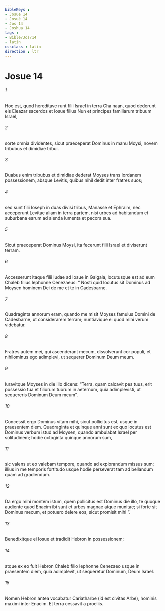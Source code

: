```yaml
---
bibleKeys : 
- Josue 14
- Josué 14
- Jos 14
- Joshua 14
tags : 
- Bible/Jos/14
- latin
cssclass : latin
direction : ltr
---
```


# Josue 14

###### 1
Hoc est, quod hereditave runt filii Israel in terra Cha naan, quod dederunt eis Eleazar sacerdos et Iosue filius Nun et principes familiarum tribuum Israel, 
###### 2
sorte omnia dividentes, sicut praeceperat Dominus in manu Moysi, novem tribubus et dimidiae tribui. 
###### 3
Duabus enim tribubus et dimidiae dederat Moyses trans Iordanem possessionem, absque Levitis, quibus nihil dedit inter fratres suos; 
###### 4
sed sunt filii Ioseph in duas divisi tribus, Manasse et Ephraim, nec acceperunt Levitae aliam in terra partem, nisi urbes ad habitandum et suburbana earum ad alenda iumenta et pecora sua. 
###### 5
Sicut praeceperat Dominus Moysi, ita fecerunt filii Israel et diviserunt terram.
###### 6
Accesserunt itaque filii Iudae ad Iosue in Galgala, locutusque est ad eum Chaleb filius Iephonne Cenezaeus: “ Nosti quid locutus sit Dominus ad Moysen hominem Dei de me et te in Cadesbarne. 
###### 7
Quadraginta annorum eram, quando me misit Moyses famulus Domini de Cadesbarne, ut considerarem terram; nuntiavique ei quod mihi verum videbatur. 
###### 8
Fratres autem mei, qui ascenderant mecum, dissolverunt cor populi, et nihilominus ego adimplevi, ut sequerer Dominum Deum meum. 
###### 9
Iuravitque Moyses in die illo dicens: “Terra, quam calcavit pes tuus, erit possessio tua et filiorum tuorum in aeternum, quia adimplevisti, ut sequereris Dominum Deum meum”. 
###### 10
Concessit ergo Dominus vitam mihi, sicut pollicitus est, usque in praesentem diem. Quadraginta et quinque anni sunt ex quo locutus est Dominus verbum istud ad Moysen, quando ambulabat Israel per solitudinem; hodie octoginta quinque annorum sum, 
###### 11
sic valens ut eo valebam tempore, quando ad explorandum missus sum; illius in me temporis fortitudo usque hodie perseverat tam ad bellandum quam ad gradiendum. 
###### 12
Da ergo mihi montem istum, quem pollicitus est Dominus die illo, te quoque audiente quod Enacim ibi sunt et urbes magnae atque munitae; si forte sit Dominus mecum, et potuero delere eos, sicut promisit mihi ”.
###### 13
Benedixitque ei Iosue et tradidit Hebron in possessionem; 
###### 14
atque ex eo fuit Hebron Chaleb filio Iephonne Cenezaeo usque in praesentem diem, quia adimplevit, ut sequeretur Dominum, Deum Israel. 
###### 15
Nomen Hebron antea vocabatur Cariatharbe (id est civitas Arbe), hominis maximi inter Enacim. Et terra cessavit a proeliis.
